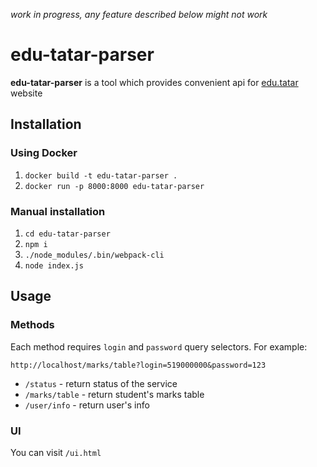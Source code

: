 *work in progress, any feature described below might not work*

# edu-tatar-parser

**edu-tatar-parser** is a tool which provides convenient api for [edu.tatar](https://edu.tatar.ru) website

## Installation

### Using Docker

1. `docker build -t edu-tatar-parser .`
1. `docker run -p 8000:8000 edu-tatar-parser`

### Manual installation

1. `cd edu-tatar-parser`
1. `npm i`
1. `./node_modules/.bin/webpack-cli`
1. `node index.js`

## Usage

### Methods

Each method requires `login` and `password` query selectors. For example:

`http://localhost/marks/table?login=519000000&password=123`

- `/status` - return status of the service
- `/marks/table` - return student's marks table
- `/user/info` - return user's info

### UI

You can visit `/ui.html`
